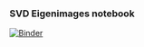 ### SVD Eigenimages notebook

[![Binder](http://mybinder.org/badge.svg)](http://mybinder.org/repo/kersulis/551-eigenimages)
